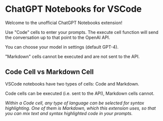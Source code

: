 # ChatGPT Notebooks for VSCode

Welcome to the unofficial ChatGPT Notebooks extension!

Use "Code" cells to enter your prompts. The execute cell function will send the conversation up to that point to the OpenAI API.

You can choose your model in settings (default GPT-4).

"Markdown" cells cannot be executed and are not sent to the API.

## Code Cell vs Markdown Cell

VSCode notebooks have two types of cells: Code and Markdown.

Code cells can be executed (i.e. sent to the API), Markdown cells cannot.

*Within a Code cell, any type of language can be selected for syntax highlighting. One of them is Markdown, which this extension uses, so that you can mix text and syntax highlighted code in your prompts.*

